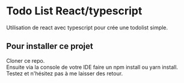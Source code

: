 # Todo List React/typescript

Utilisation de react avec typescript pour crée une todolist simple.

## Pour installer ce projet

Cloner ce repo.\
Ensuite via la console de votre IDE faire un npm install ou yarn install.\
Testez et n'hésitez pas à me laisser des retour.

